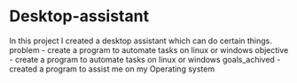 # Desktop-assistant
In this project I created a desktop assistant which can do certain things.
problem - create a program to automate tasks on linux or windows
objective - create a program to automate tasks on linux or windows
goals_achived - created a program to assist me on my Operating system
